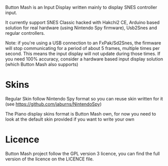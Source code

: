 Button Mash is an Input Display written mainly to display SNES controller input.

It currently support SNES Classic hacked with Hakchi2 CE, Arduino based solution for real hardware (using Nintendo Spy firmware), Usb2Snes and regular controllers.

Note: if you're using a USB connection to an FxPak/Sd2Snes, the firmware will stop communicating for a period of about 5 frames, multiple times per second. This means the input display will not update during those times. If you need 100% accuracy, consider a hardware based input display solution (which Button Mash also supports) 

# Skins

Regular Skin follow Nintendo Spy format so you can reuse skin written for it (see https://github.com/jaburns/NintendoSpy)

The Piano display skins format is Button Mash own, for now you need to look at the default skin provided if you want to write your own

# Licence

Button Mash project follow the GPL version 3 licence, you can find the full version of the licence on the LICENCE file.

